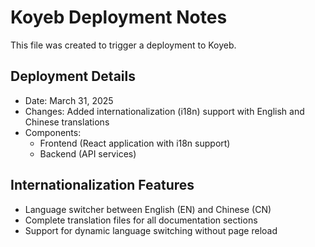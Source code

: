 # Koyeb Deployment Notes

This file was created to trigger a deployment to Koyeb.

## Deployment Details
- Date: March 31, 2025
- Changes: Added internationalization (i18n) support with English and Chinese translations
- Components: 
  - Frontend (React application with i18n support)
  - Backend (API services)

## Internationalization Features
- Language switcher between English (EN) and Chinese (CN)
- Complete translation files for all documentation sections
- Support for dynamic language switching without page reload
